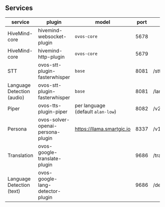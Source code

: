 ## Services

| service                       | plugin                                            | model                                | port | endpoint             |
|-------------------------------|---------------------------------------------------|--------------------------------------|------|----------------------|
| HiveMind-core                 | hivemind-websocket-plugin                         | `ovos-core `                         | 5678 |                      |
| HiveMind-core                 | hivemind-http-plugin                              | `ovos-core`                          | 5679 |                      |
| STT                           | ovos-stt-plugin-fasterwhisper                     | `base`                               | 8081 | /stt                 |
| Language Detection<br>(audio) | ovos-stt-plugin-fasterwhisper                     | `base`                               | 8081 | /lang_detect         |
| Piper                         | ovos-tts-plugin-piper                             | per language<br>(default `alan-low`) | 8082 | /v2/synthesize       |
| Persona                       | ovos-solver-openai-persona-plugin                 | https://llama.smartgic.io            | 8337 | /v1/chat/completions |
| Translation                   | ovos-google-translate-plugin                      |                                      | 9686 | /translate           |
| Language Detection<br>(text)  | ovos-google-lang-detector-plugin                  |                                      | 9686 | /detect              |